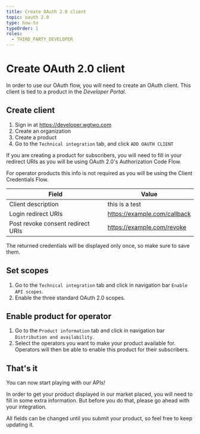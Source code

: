 ```yaml
---
title: Create OAuth 2.0 client
topic: oauth 2.0
type: how-to
typeOrder: 1
roles:
  - THIRD_PARTY_DEVELOPER
---
```


# Create OAuth 2.0 client

In order to use our OAuth flow, you will need to create an OAuth client.
This client is tied to a product in the _Developer Portal_.

## Create client
1. Sign in at https://developer.wgtwo.com
2. Create an organization
3. Create a product
4. Go to the `Technical integration` tab, and click `ADD OAUTH CLIENT`

If you are creating a product for subscribers, you will need to fill in your redirect URIs as you will be using OAuth
2.0's Authorization Code Flow.

For operator products this info is not required as you will be using the Client Credentials Flow.

<g-image src="@/assets/images/auth-create-client.png" alt="Set scopes" />

| Field                             | Value                        |
| --------------------------------- | ---------------------------- |
| Client description                | this is a test               |
| Login redirect URIs               | https://example.com/callback |
| Post revoke consent redirect URIs | https://example.com/revoke   |

The returned credentials will be displayed only once, so make sure to save them.

## Set scopes
1. Go to the `Technical integration` tab and click in navigation bar `Enable API scopes`.
2. Enable the three standard OAuth 2.0 scopes.

<g-image src="@/assets/images/auth-set-scopes.png" alt="Set scopes" />

## Enable product for operator
1. Go to the `Product information` tab and click in navigation bar `Distribution and availability`.
2. Select the operators you want to make your product available for. Operators will then be able to enable this product for their subscribers.

## That's it
You can now start playing with our APIs!

In order to get your product displayed in our market placed, you will need to fill in some extra information.
But before you do that, please go ahead with your integration.

All fields can be changed until you submit your product, so feel free to keep updating it.
